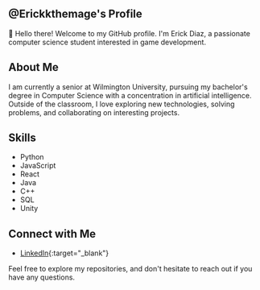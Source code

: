 ## @Erickkthemage's Profile

👋 Hello there! Welcome to my GitHub profile. I'm Erick Diaz, a passionate computer science student interested in game development.

## About Me

I am currently a senior at Wilmington University, pursuing my bachelor's degree in Computer Science with a concentration in artificial intelligence. Outside of the classroom, I love exploring new technologies, solving problems, and collaborating on interesting projects.

## Skills

- Python
- JavaScript
- React
- Java
- C++
- SQL
- Unity

## Connect with Me

- [LinkedIn](https://www.linkedin.com/in/erick-diaz-1a6376288){:target="_blank"}

Feel free to explore my repositories, and don't hesitate to reach out if you have any questions.

<!---
Erickkthemage/Erickkthemage is a ✨ special ✨ repository because its `README.md` (this file) appears on your GitHub profile.
You can click the Preview link to take a look at your changes.
--->
